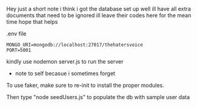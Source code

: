 Hey just a short note i think i got the database set up well ill have all extra documents that need to be ignored ill leave their codes here for the mean time hope that helps 

.env file 
```
MONGO_URI=mongodb://localhost:27017/thehatersvoice
PORT=5001
```

kindly use nodemon server.js to run the server
* note to self becasue i sometimes forget 

To use faker, make sure to re-init to install the proper modules.

Then type "node seedUsers.js" to populate the db with sample user data
